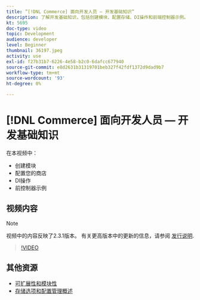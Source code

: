 ```yaml
---
title: ”[!DNL Commerce] 面向开发人员 — 开发基础知识”
description: 了解开发基础知识，包括创建模块、配置存储、DI操作和前端控制器示例。
kt: 5695
doc-type: video
topic: Development
audience: developer
level: Beginner
thumbnail: 36197.jpeg
activity: use
exl-id: f27b31b7-6226-4e58-b2c0-6dafcc677940
source-git-commit: e8d2631b31319701beb327f42fdf1372d9dad9b7
workflow-type: tm+mt
source-wordcount: '93'
ht-degree: 0%

---
```


# [!DNL Commerce] 面向开发人员 — 开发基础知识

在本视频中：

- 创建模块
- 配置您的商店
- DI操作
- 前控制器示例

## 视频内容

>[!NOTE]
>
>视频中的内容反映了2.3.1版本。 有关更高版本中的更新的信息，请参阅 [发行说明](https://experienceleague.adobe.com/docs/commerce-operations/release/notes/overview.html).

>[!VIDEO](https://video.tv.adobe.com/v/36197?quality=12&learn=on)

## 其他资源

- [可扩展性和模块性](https://developer.adobe.com/commerce/php/architecture/modules/)
- [存储选项和配置管理概述](https://experienceleague.adobe.com/docs/commerce-cloud-service/user-guide/configure-store/overview.html)
